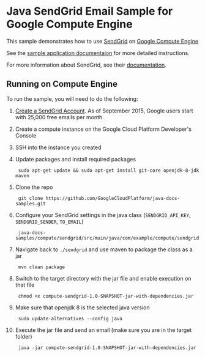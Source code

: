 # Java SendGrid Email Sample for Google Compute Engine

This sample demonstrates how to use [SendGrid](https://www.sendgrid.com) on
[Google Compute Engine](https://cloud.google.com/compute/)

See the [sample application documentaion][sample-docs] for more detailed
instructions.

For more information about SendGrid, see their
[documentation](https://sendgrid.com/docs/User_Guide/index.html).

[sample-docs]: https://cloud.google.com/compute/docs/tutorials/sending-mail/using-sendgrid

## Running on Compute Engine

To run the sample, you will need to do the following:

1. [Create a SendGrid Account](http://sendgrid.com/partner/google). As of
   September 2015, Google users start with 25,000 free emails per month.
1. Create a compute instance on the Google Cloud Platform Developer's Console
1. SSH into the instance you created
1. Update packages and install required packages

        sudo apt-get update && sudo apt-get install git-core openjdk-8-jdk maven

1. Clone the repo

        git clone https://github.com/GoogleCloudPlatform/java-docs-samples.git

1. Configure your SendGrid settings in the java class (`SENDGRID_API_KEY`,
   `SENDGRID_SENDER`, `TO_EMAIL`)

        java-docs-samples/compute/sendgrid/src/main/java/com/example/compute/sendgrid/SendEmailServlet.java

1. Navigate back to `./sendgrid` and use maven to package the class as a jar

        mvn clean package

1. Switch to the target directory with the jar file and enable execution on that file

        chmod +x compute-sendgrid-1.0-SNAPSHOT-jar-with-dependencies.jar

1. Make sure that openjdk 8 is the selected java version

        sudo update-alternatives --config java

1. Execute the jar file and send an email (make sure you are in the target folder)

        java -jar compute-sendgrid-1.0-SNAPSHOT-jar-with-dependencies.jar
